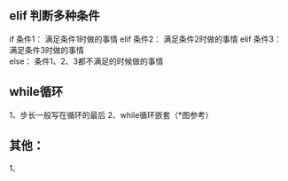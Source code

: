 ## elif 判断多种条件
if 条件1：
    满足条件1时做的事情
elif 条件2：
    满足条件2时做的事情
elif  条件3：
    满足条件3时做的事情      
else：
    条件1、2、3都不满足的时候做的事情      
    
## while循环
   1、步长一般写在循环的最后
   2、while循环嵌套（*图参考）
   
   
## 其他：
   1、 